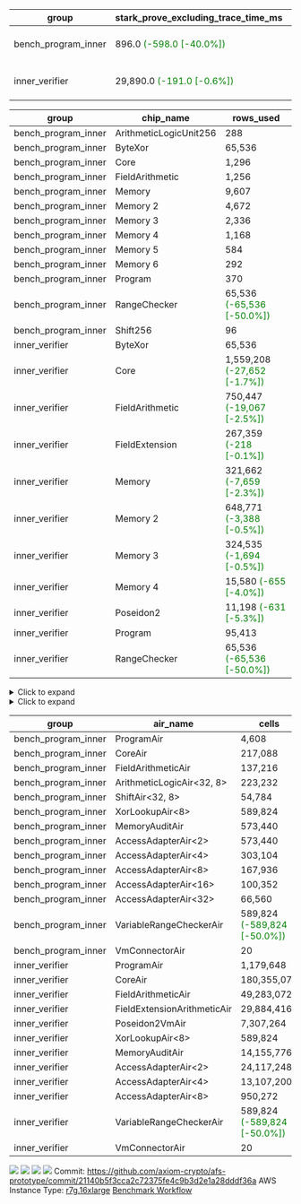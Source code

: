 | group | stark_prove_excluding_trace_time_ms | total_cells | total_cells_used | trace_gen_time_ms | verify_program_compile_ms |
| --- | --- | --- | --- | --- | --- |
| bench_program_inner | 896.0 <span style="color: green">(-598.0 [-40.0%])</span> | 3,601,428 <span style="color: green">(-589,824 [-14.1%])</span> | 633,643 <span style="color: green">(-65,536 [-9.4%])</span> | 40.0 <span style="color: green">(-1.0 [-2.4%])</span> |  |
| inner_verifier | 29,890.0 <span style="color: green">(-191.0 [-0.6%])</span> | 321,519,636 <span style="color: green">(-589,824 [-0.2%])</span> | 159,772,427 <span style="color: green">(-2,970,287 [-1.8%])</span> | 14,080.0 <span style="color: green">(-233.0 [-1.6%])</span> | 394.0 <span style="color: red">(+10.0 [+2.6%])</span> |

| group | chip_name | rows_used |
| --- | --- | --- |
| bench_program_inner | ArithmeticLogicUnit256 | 288 |
| bench_program_inner | ByteXor | 65,536 |
| bench_program_inner | Core | 1,296 |
| bench_program_inner | FieldArithmetic | 1,256 |
| bench_program_inner | Memory | 9,607 |
| bench_program_inner | Memory 2 | 4,672 |
| bench_program_inner | Memory 3 | 2,336 |
| bench_program_inner | Memory 4 | 1,168 |
| bench_program_inner | Memory 5 | 584 |
| bench_program_inner | Memory 6 | 292 |
| bench_program_inner | Program | 370 |
| bench_program_inner | RangeChecker | 65,536 <span style="color: green">(-65,536 [-50.0%])</span> |
| bench_program_inner | Shift256 | 96 |
| inner_verifier | ByteXor | 65,536 |
| inner_verifier | Core | 1,559,208 <span style="color: green">(-27,652 [-1.7%])</span> |
| inner_verifier | FieldArithmetic | 750,447 <span style="color: green">(-19,067 [-2.5%])</span> |
| inner_verifier | FieldExtension | 267,359 <span style="color: green">(-218 [-0.1%])</span> |
| inner_verifier | Memory | 321,662 <span style="color: green">(-7,659 [-2.3%])</span> |
| inner_verifier | Memory 2 | 648,771 <span style="color: green">(-3,388 [-0.5%])</span> |
| inner_verifier | Memory 3 | 324,535 <span style="color: green">(-1,694 [-0.5%])</span> |
| inner_verifier | Memory 4 | 15,580 <span style="color: green">(-655 [-4.0%])</span> |
| inner_verifier | Poseidon2 | 11,198 <span style="color: green">(-631 [-5.3%])</span> |
| inner_verifier | Program | 95,413 |
| inner_verifier | RangeChecker | 65,536 <span style="color: green">(-65,536 [-50.0%])</span> |

<details>
<summary>Click to expand</summary>

| group | dsl_ir | opcode | frequency |
| --- | --- | --- | --- |
| bench_program_inner |  | JAL | 1 |
| bench_program_inner |  | STOREW | 2 |
| bench_program_inner | Add256 | ADD<32,8> | 64 |
| bench_program_inner | AddVI | ADD | 448 |
| bench_program_inner | Alloc | ADD | 388 |
| bench_program_inner | Alloc | LOADW | 388 |
| bench_program_inner | Alloc | MUL | 388 |
| bench_program_inner | And256 | AND<32,8> | 32 |
| bench_program_inner | EqualTo256 | EQ<32,8> | 32 |
| bench_program_inner | For | ADD | 32 |
| bench_program_inner | For | BNE | 33 |
| bench_program_inner | For | JAL | 1 |
| bench_program_inner | For | STOREW | 1 |
| bench_program_inner | Halt | TERMINATE | 1 |
| bench_program_inner | IfEqI | BNE | 128 |
| bench_program_inner | ImmV | STOREW | 517 |
| bench_program_inner | LessThanI256 | SLT<32,8> | 32 |
| bench_program_inner | LessThanU256 | LT<32,8> | 32 |
| bench_program_inner | LoadV | LOADW | 96 |
| bench_program_inner | Or256 | OR<32,8> | 32 |
| bench_program_inner | ShiftLeft256 | SLL<32,8> | 32 |
| bench_program_inner | ShiftRightArith256 | SRA<32,8> | 32 |
| bench_program_inner | ShiftRightLogic256 | SRL<32,8> | 32 |
| bench_program_inner | StoreV | STOREW | 128 |
| bench_program_inner | Sub256 | SUB<32,8> | 32 |
| bench_program_inner | Xor256 | XOR<32,8> | 32 |
| inner_verifier |  | JAL | 1 |
| inner_verifier |  | STOREW | 2 |
| inner_verifier | AddE | FE4ADD | 68,798 <span style="color: green">(-45 [-0.1%])</span> |
| inner_verifier | AddEFFI | LOADW | 127 <span style="color: green">(-4 [-3.1%])</span> |
| inner_verifier | AddEFFI | STOREW | 381 <span style="color: green">(-12 [-3.1%])</span> |
| inner_verifier | AddEFI | ADD | 156 |
| inner_verifier | AddEI | ADD | 26,076 <span style="color: green">(-260 [-1.0%])</span> |
| inner_verifier | AddFI | ADD | 19,848 <span style="color: green">(-98 [-0.5%])</span> |
| inner_verifier | AddV | ADD | 5,865 <span style="color: green">(-443 [-7.0%])</span> |
| inner_verifier | AddVI | ADD | 141,319 <span style="color: green">(-3,967 [-2.7%])</span> |
| inner_verifier | Alloc | ADD | 23,194 <span style="color: green">(-1,430 [-5.8%])</span> |
| inner_verifier | Alloc | LOADW | 23,194 <span style="color: green">(-1,430 [-5.8%])</span> |
| inner_verifier | Alloc | MUL | 14,026 <span style="color: green">(-862 [-5.8%])</span> |
| inner_verifier | AssertEqE | BNE | 140 |
| inner_verifier | AssertEqEI | BNE | 4 |
| inner_verifier | AssertEqF | BNE | 3,886 <span style="color: green">(-168 [-4.1%])</span> |
| inner_verifier | AssertEqV | BNE | 1,122 <span style="color: green">(-21 [-1.8%])</span> |
| inner_verifier | AssertEqVI | BNE | 214 |
| inner_verifier | CycleTrackerEnd | CT_END | 37,156 <span style="color: green">(-273 [-0.7%])</span> |
| inner_verifier | CycleTrackerStart | CT_START | 37,156 <span style="color: green">(-273 [-0.7%])</span> |
| inner_verifier | DivE | BBE4DIV | 59,206 <span style="color: green">(-21 [-0.0%])</span> |
| inner_verifier | DivEIN | BBE4DIV | 36 |
| inner_verifier | DivEIN | STOREW | 144 |
| inner_verifier | DivFIN | DIV | 86 |
| inner_verifier | For | ADD | 235,225 <span style="color: green">(-6,867 [-2.8%])</span> |
| inner_verifier | For | BNE | 254,205 <span style="color: green">(-7,688 [-2.9%])</span> |
| inner_verifier | For | JAL | 18,980 <span style="color: green">(-821 [-4.1%])</span> |
| inner_verifier | For | LOADW | 1,008 <span style="color: green">(-84 [-7.7%])</span> |
| inner_verifier | For | STOREW | 17,972 <span style="color: green">(-737 [-3.9%])</span> |
| inner_verifier | Halt | TERMINATE | 1 |
| inner_verifier | HintBitsF | HINT_BITS | 22 |
| inner_verifier | HintInputVec | HINT_INPUT | 9,168 <span style="color: green">(-568 [-5.8%])</span> |
| inner_verifier | IfEq | BNE | 6,723 <span style="color: green">(-1,137 [-14.5%])</span> |
| inner_verifier | IfEqI | BNE | 60,271 <span style="color: green">(-806 [-1.3%])</span> |
| inner_verifier | IfEqI | JAL | 13,382 <span style="color: red">(+739 [+5.8%])</span> |
| inner_verifier | IfNe | BEQ | 6,448 <span style="color: green">(-508 [-7.3%])</span> |
| inner_verifier | IfNe | JAL | 19 <span style="color: green">(-1 [-5.0%])</span> |
| inner_verifier | IfNeI | BEQ | 988 <span style="color: green">(-84 [-7.8%])</span> |
| inner_verifier | ImmE | STOREW | 7,192 |
| inner_verifier | ImmF | STOREW | 15,745 <span style="color: green">(-1,176 [-6.9%])</span> |
| inner_verifier | ImmV | STOREW | 13,202 <span style="color: green">(-560 [-4.1%])</span> |
| inner_verifier | LoadE | LOADW | 15,356 <span style="color: green">(-252 [-1.6%])</span> |
| inner_verifier | LoadE | LOADW2 | 259,140 <span style="color: green">(-420 [-0.2%])</span> |
| inner_verifier | LoadF | LOADW | 14,469 <span style="color: green">(-533 [-3.6%])</span> |
| inner_verifier | LoadF | LOADW2 | 96,074 <span style="color: green">(-12 [-0.0%])</span> |
| inner_verifier | LoadV | LOADW | 12,064 <span style="color: green">(-610 [-4.8%])</span> |
| inner_verifier | LoadV | LOADW2 | 72,546 <span style="color: green">(-2,459 [-3.3%])</span> |
| inner_verifier | MulE | BBE4MUL | 133,772 <span style="color: green">(-85 [-0.1%])</span> |
| inner_verifier | MulEF | MUL | 1,632 <span style="color: green">(-84 [-4.9%])</span> |
| inner_verifier | MulEFI | MUL | 536 |
| inner_verifier | MulEI | BBE4MUL | 1,628 <span style="color: green">(-4 [-0.2%])</span> |
| inner_verifier | MulEI | STOREW | 6,512 <span style="color: green">(-16 [-0.2%])</span> |
| inner_verifier | MulF | MUL | 36,809 <span style="color: green">(-168 [-0.5%])</span> |
| inner_verifier | MulFI | MUL | 14 |
| inner_verifier | MulV | MUL | 682 |
| inner_verifier | MulVI | MUL | 7,979 <span style="color: green">(-525 [-6.2%])</span> |
| inner_verifier | NegE | MUL | 136 |
| inner_verifier | Poseidon2CompressBabyBear | COMP_POS2 | 6,846 <span style="color: green">(-567 [-7.6%])</span> |
| inner_verifier | Poseidon2PermuteBabyBear | PERM_POS2 | 4,352 <span style="color: green">(-64 [-1.4%])</span> |
| inner_verifier | StoreE | STOREW | 10,924 <span style="color: green">(-336 [-3.0%])</span> |
| inner_verifier | StoreE | STOREW2 | 12,328 <span style="color: green">(-172 [-1.4%])</span> |
| inner_verifier | StoreF | STOREW | 13,500 <span style="color: green">(-1,176 [-8.0%])</span> |
| inner_verifier | StoreF | STOREW2 | 33,693 <span style="color: green">(-184 [-0.5%])</span> |
| inner_verifier | StoreHintWord | ADD | 95,155 <span style="color: green">(-4,166 [-4.2%])</span> |
| inner_verifier | StoreHintWord | SHINTW | 105,005 <span style="color: green">(-4,734 [-4.3%])</span> |
| inner_verifier | StoreV | STOREW | 1,872 <span style="color: green">(-63 [-3.3%])</span> |
| inner_verifier | StoreV | STOREW2 | 23,736 <span style="color: green">(-1,073 [-4.3%])</span> |
| inner_verifier | SubE | FE4SUB | 3,919 <span style="color: green">(-63 [-1.6%])</span> |
| inner_verifier | SubEF | LOADW | 353,136 |
| inner_verifier | SubEF | SUB | 117,712 |
| inner_verifier | SubEFI | ADD | 596 |
| inner_verifier | SubEI | ADD | 288 |
| inner_verifier | SubV | SUB | 21,525 <span style="color: green">(-147 [-0.7%])</span> |
| inner_verifier | SubVI | SUB | 1,252 <span style="color: green">(-29 [-2.3%])</span> |
| inner_verifier | SubVIN | SUB | 336 <span style="color: green">(-21 [-5.9%])</span> |

</details>

<details>
<summary>Click to expand</summary>

| group | air_name | dsl_ir | opcode | cells_used |
| --- | --- | --- | --- | --- |
| bench_program_inner | Audit |  | JAL | 19 |
| bench_program_inner | CoreAir |  | JAL | 62 |
| bench_program_inner | Audit |  | STOREW | 38 |
| bench_program_inner | CoreAir |  | STOREW | 124 |
| bench_program_inner | AccessAdapter<16> | Add256 | ADD<32,8> | 3,300 |
| bench_program_inner | AccessAdapter<2> | Add256 | ADD<32,8> | 11,616 |
| bench_program_inner | AccessAdapter<32> | Add256 | ADD<32,8> | 2,706 |
| bench_program_inner | AccessAdapter<4> | Add256 | ADD<32,8> | 6,864 |
| bench_program_inner | AccessAdapter<8> | Add256 | ADD<32,8> | 4,488 |
| bench_program_inner | ArithmeticLogicAir<32, 8> | Add256 | ADD<32,8> | 11,008 |
| bench_program_inner | Audit | Add256 | ADD<32,8> | 38,912 |
| bench_program_inner | Audit | AddVI | ADD | 38 |
| bench_program_inner | FieldArithmeticAir | AddVI | ADD | 13,888 |
| bench_program_inner | FieldArithmeticAir | Alloc | ADD | 12,028 |
| bench_program_inner | Audit | Alloc | LOADW | 285 |
| bench_program_inner | CoreAir | Alloc | LOADW | 24,056 |
| bench_program_inner | FieldArithmeticAir | Alloc | MUL | 12,028 |
| bench_program_inner | AccessAdapter<16> | And256 | AND<32,8> | 1,600 |
| bench_program_inner | AccessAdapter<2> | And256 | AND<32,8> | 5,632 |
| bench_program_inner | AccessAdapter<32> | And256 | AND<32,8> | 1,312 |
| bench_program_inner | AccessAdapter<4> | And256 | AND<32,8> | 3,328 |
| bench_program_inner | AccessAdapter<8> | And256 | AND<32,8> | 2,176 |
| bench_program_inner | ArithmeticLogicAir<32, 8> | And256 | AND<32,8> | 5,504 |
| bench_program_inner | Audit | And256 | AND<32,8> | 19,456 |
| bench_program_inner | ArithmeticLogicAir<32, 8> | EqualTo256 | EQ<32,8> | 5,504 |
| bench_program_inner | Audit | EqualTo256 | EQ<32,8> | 608 |
| bench_program_inner | FieldArithmeticAir | For | ADD | 992 |
| bench_program_inner | CoreAir | For | BNE | 2,046 |
| bench_program_inner | CoreAir | For | JAL | 62 |
| bench_program_inner | Audit | For | STOREW | 19 |
| bench_program_inner | CoreAir | For | STOREW | 62 |
| bench_program_inner | CoreAir | Halt | TERMINATE | 62 |
| bench_program_inner | CoreAir | IfEqI | BNE | 7,936 |
| bench_program_inner | Audit | ImmV | STOREW | 2,717 |
| bench_program_inner | CoreAir | ImmV | STOREW | 32,054 |
| bench_program_inner | ArithmeticLogicAir<32, 8> | LessThanI256 | SLT<32,8> | 5,504 |
| bench_program_inner | Audit | LessThanI256 | SLT<32,8> | 608 |
| bench_program_inner | ArithmeticLogicAir<32, 8> | LessThanU256 | LT<32,8> | 5,504 |
| bench_program_inner | Audit | LessThanU256 | LT<32,8> | 608 |
| bench_program_inner | Audit | LoadV | LOADW | 57 |
| bench_program_inner | CoreAir | LoadV | LOADW | 5,952 |
| bench_program_inner | AccessAdapter<16> | Or256 | OR<32,8> | 1,600 |
| bench_program_inner | AccessAdapter<2> | Or256 | OR<32,8> | 5,632 |
| bench_program_inner | AccessAdapter<32> | Or256 | OR<32,8> | 1,312 |
| bench_program_inner | AccessAdapter<4> | Or256 | OR<32,8> | 3,328 |
| bench_program_inner | AccessAdapter<8> | Or256 | OR<32,8> | 2,176 |
| bench_program_inner | ArithmeticLogicAir<32, 8> | Or256 | OR<32,8> | 5,504 |
| bench_program_inner | Audit | Or256 | OR<32,8> | 19,456 |
| bench_program_inner | AccessAdapter<16> | ShiftLeft256 | SLL<32,8> | 1,600 |
| bench_program_inner | AccessAdapter<2> | ShiftLeft256 | SLL<32,8> | 5,632 |
| bench_program_inner | AccessAdapter<32> | ShiftLeft256 | SLL<32,8> | 1,312 |
| bench_program_inner | AccessAdapter<4> | ShiftLeft256 | SLL<32,8> | 3,328 |
| bench_program_inner | AccessAdapter<8> | ShiftLeft256 | SLL<32,8> | 2,176 |
| bench_program_inner | Audit | ShiftLeft256 | SLL<32,8> | 19,456 |
| bench_program_inner | ShiftAir<32, 8> | ShiftLeft256 | SLL<32,8> | 7,552 |
| bench_program_inner | AccessAdapter<16> | ShiftRightArith256 | SRA<32,8> | 1,600 |
| bench_program_inner | AccessAdapter<2> | ShiftRightArith256 | SRA<32,8> | 5,632 |
| bench_program_inner | AccessAdapter<32> | ShiftRightArith256 | SRA<32,8> | 1,312 |
| bench_program_inner | AccessAdapter<4> | ShiftRightArith256 | SRA<32,8> | 3,328 |
| bench_program_inner | AccessAdapter<8> | ShiftRightArith256 | SRA<32,8> | 2,176 |
| bench_program_inner | Audit | ShiftRightArith256 | SRA<32,8> | 19,456 |
| bench_program_inner | ShiftAir<32, 8> | ShiftRightArith256 | SRA<32,8> | 7,552 |
| bench_program_inner | AccessAdapter<16> | ShiftRightLogic256 | SRL<32,8> | 1,650 |
| bench_program_inner | AccessAdapter<2> | ShiftRightLogic256 | SRL<32,8> | 5,808 |
| bench_program_inner | AccessAdapter<32> | ShiftRightLogic256 | SRL<32,8> | 1,353 |
| bench_program_inner | AccessAdapter<4> | ShiftRightLogic256 | SRL<32,8> | 3,432 |
| bench_program_inner | AccessAdapter<8> | ShiftRightLogic256 | SRL<32,8> | 2,244 |
| bench_program_inner | Audit | ShiftRightLogic256 | SRL<32,8> | 19,456 |
| bench_program_inner | ShiftAir<32, 8> | ShiftRightLogic256 | SRL<32,8> | 7,552 |
| bench_program_inner | Audit | StoreV | STOREW | 2,432 |
| bench_program_inner | CoreAir | StoreV | STOREW | 7,936 |
| bench_program_inner | AccessAdapter<16> | Sub256 | SUB<32,8> | 1,650 |
| bench_program_inner | AccessAdapter<2> | Sub256 | SUB<32,8> | 5,808 |
| bench_program_inner | AccessAdapter<32> | Sub256 | SUB<32,8> | 1,353 |
| bench_program_inner | AccessAdapter<4> | Sub256 | SUB<32,8> | 3,432 |
| bench_program_inner | AccessAdapter<8> | Sub256 | SUB<32,8> | 2,244 |
| bench_program_inner | ArithmeticLogicAir<32, 8> | Sub256 | SUB<32,8> | 5,504 |
| bench_program_inner | Audit | Sub256 | SUB<32,8> | 19,456 |
| bench_program_inner | AccessAdapter<16> | Xor256 | XOR<32,8> | 1,600 |
| bench_program_inner | AccessAdapter<2> | Xor256 | XOR<32,8> | 5,632 |
| bench_program_inner | AccessAdapter<32> | Xor256 | XOR<32,8> | 1,312 |
| bench_program_inner | AccessAdapter<4> | Xor256 | XOR<32,8> | 3,328 |
| bench_program_inner | AccessAdapter<8> | Xor256 | XOR<32,8> | 2,176 |
| bench_program_inner | ArithmeticLogicAir<32, 8> | Xor256 | XOR<32,8> | 5,504 |
| bench_program_inner | Audit | Xor256 | XOR<32,8> | 19,456 |
| inner_verifier | Audit |  | JAL | 19 |
| inner_verifier | CoreAir |  | JAL | 66 |
| inner_verifier | Audit |  | STOREW | 38 |
| inner_verifier | CoreAir |  | STOREW | 132 |
| inner_verifier | AccessAdapter<2> | AddE | FE4ADD | 277,178 <span style="color: green">(-968 [-0.3%])</span> |
| inner_verifier | AccessAdapter<4> | AddE | FE4ADD | 163,787 <span style="color: green">(-572 [-0.3%])</span> |
| inner_verifier | Audit | AddE | FE4ADD | 701,024 |
| inner_verifier | FieldExtensionArithmeticAir | AddE | FE4ADD | 2,820,718 <span style="color: green">(-1,845 [-0.1%])</span> |
| inner_verifier | AccessAdapter<2> | AddEFFI | LOADW | 660 <span style="color: green">(-44 [-6.2%])</span> |
| inner_verifier | AccessAdapter<4> | AddEFFI | LOADW | 780 <span style="color: green">(-52 [-6.2%])</span> |
| inner_verifier | Audit | AddEFFI | LOADW | 874 |
| inner_verifier | CoreAir | AddEFFI | LOADW | 8,382 <span style="color: green">(-264 [-3.1%])</span> |
| inner_verifier | AccessAdapter<2> | AddEFFI | STOREW | 660 <span style="color: green">(-44 [-6.2%])</span> |
| inner_verifier | Audit | AddEFFI | STOREW | 2,622 |
| inner_verifier | CoreAir | AddEFFI | STOREW | 25,146 <span style="color: green">(-792 [-3.1%])</span> |
| inner_verifier | AccessAdapter<2> | AddEFI | ADD | 330 |
| inner_verifier | AccessAdapter<4> | AddEFI | ADD | 195 |
| inner_verifier | Audit | AddEFI | ADD | 2,964 |
| inner_verifier | FieldArithmeticAir | AddEFI | ADD | 4,836 |
| inner_verifier | AccessAdapter<2> | AddEI | ADD | 139,040 <span style="color: green">(-836 [-0.6%])</span> |
| inner_verifier | AccessAdapter<4> | AddEI | ADD | 82,160 <span style="color: green">(-494 [-0.6%])</span> |
| inner_verifier | Audit | AddEI | ADD | 408,576 |
| inner_verifier | FieldArithmeticAir | AddEI | ADD | 808,356 <span style="color: green">(-8,060 [-1.0%])</span> |
| inner_verifier | Audit | AddFI | ADD | 3,097 |
| inner_verifier | FieldArithmeticAir | AddFI | ADD | 615,288 <span style="color: green">(-3,038 [-0.5%])</span> |
| inner_verifier | Audit | AddV | ADD | 19 |
| inner_verifier | FieldArithmeticAir | AddV | ADD | 181,815 <span style="color: green">(-13,733 [-7.0%])</span> |
| inner_verifier | Audit | AddVI | ADD | 17,233 |
| inner_verifier | FieldArithmeticAir | AddVI | ADD | 4,380,889 <span style="color: green">(-122,977 [-2.7%])</span> |
| inner_verifier | FieldArithmeticAir | Alloc | ADD | 719,014 <span style="color: green">(-44,330 [-5.8%])</span> |
| inner_verifier | Audit | Alloc | LOADW | 3,686 |
| inner_verifier | CoreAir | Alloc | LOADW | 1,530,804 <span style="color: green">(-94,380 [-5.8%])</span> |
| inner_verifier | AccessAdapter<2> | Alloc | MUL | 33 |
| inner_verifier | AccessAdapter<4> | Alloc | MUL | 39 |
| inner_verifier | FieldArithmeticAir | Alloc | MUL | 434,806 <span style="color: green">(-26,722 [-5.8%])</span> |
| inner_verifier | AccessAdapter<2> | AssertEqE | BNE | 770 |
| inner_verifier | AccessAdapter<4> | AssertEqE | BNE | 455 |
| inner_verifier | CoreAir | AssertEqE | BNE | 9,240 |
| inner_verifier | AccessAdapter<2> | AssertEqEI | BNE | 22 |
| inner_verifier | AccessAdapter<4> | AssertEqEI | BNE | 13 |
| inner_verifier | CoreAir | AssertEqEI | BNE | 264 |
| inner_verifier | CoreAir | AssertEqF | BNE | 256,476 <span style="color: green">(-11,088 [-4.1%])</span> |
| inner_verifier | CoreAir | AssertEqV | BNE | 74,052 <span style="color: green">(-1,386 [-1.8%])</span> |
| inner_verifier | CoreAir | AssertEqVI | BNE | 14,124 |
| inner_verifier | CoreAir | CycleTrackerEnd | CT_END | 2,452,296 <span style="color: green">(-18,018 [-0.7%])</span> |
| inner_verifier | CoreAir | CycleTrackerStart | CT_START | 2,452,296 <span style="color: green">(-18,018 [-0.7%])</span> |
| inner_verifier | AccessAdapter<2> | DivE | BBE4DIV | 2,590,588 |
| inner_verifier | AccessAdapter<4> | DivE | BBE4DIV | 1,530,802 |
| inner_verifier | Audit | DivE | BBE4DIV | 1,976 |
| inner_verifier | FieldExtensionArithmeticAir | DivE | BBE4DIV | 2,427,446 <span style="color: green">(-861 [-0.0%])</span> |
| inner_verifier | AccessAdapter<2> | DivEIN | BBE4DIV | 2,046 |
| inner_verifier | AccessAdapter<4> | DivEIN | BBE4DIV | 1,209 |
| inner_verifier | Audit | DivEIN | BBE4DIV | 2,660 |
| inner_verifier | FieldExtensionArithmeticAir | DivEIN | BBE4DIV | 1,476 |
| inner_verifier | AccessAdapter<2> | DivEIN | STOREW | 517 |
| inner_verifier | AccessAdapter<4> | DivEIN | STOREW | 143 |
| inner_verifier | CoreAir | DivEIN | STOREW | 9,504 |
| inner_verifier | Audit | DivFIN | DIV | 1,577 |
| inner_verifier | FieldArithmeticAir | DivFIN | DIV | 2,666 |
| inner_verifier | FieldArithmeticAir | For | ADD | 7,291,975 <span style="color: green">(-212,877 [-2.8%])</span> |
| inner_verifier | CoreAir | For | BNE | 16,777,530 <span style="color: green">(-507,408 [-2.9%])</span> |
| inner_verifier | AccessAdapter<2> | For | JAL | 451 <span style="color: green">(-11 [-2.4%])</span> |
| inner_verifier | AccessAdapter<4> | For | JAL | 533 <span style="color: green">(-13 [-2.4%])</span> |
| inner_verifier | CoreAir | For | JAL | 1,252,680 <span style="color: green">(-54,186 [-4.1%])</span> |
| inner_verifier | Audit | For | LOADW | 399 |
| inner_verifier | CoreAir | For | LOADW | 66,528 <span style="color: green">(-5,544 [-7.7%])</span> |
| inner_verifier | Audit | For | STOREW | 2,660 |
| inner_verifier | CoreAir | For | STOREW | 1,186,152 <span style="color: green">(-48,642 [-3.9%])</span> |
| inner_verifier | CoreAir | Halt | TERMINATE | 66 |
| inner_verifier | CoreAir | HintBitsF | HINT_BITS | 1,452 |
| inner_verifier | CoreAir | HintInputVec | HINT_INPUT | 605,088 <span style="color: green">(-37,488 [-5.8%])</span> |
| inner_verifier | CoreAir | IfEq | BNE | 443,718 <span style="color: green">(-75,042 [-14.5%])</span> |
| inner_verifier | CoreAir | IfEqI | BNE | 3,977,886 <span style="color: green">(-53,196 [-1.3%])</span> |
| inner_verifier | CoreAir | IfEqI | JAL | 883,212 <span style="color: red">(+48,774 [+5.8%])</span> |
| inner_verifier | CoreAir | IfNe | BEQ | 425,568 <span style="color: green">(-33,528 [-7.3%])</span> |
| inner_verifier | CoreAir | IfNe | JAL | 1,254 <span style="color: green">(-66 [-5.0%])</span> |
| inner_verifier | CoreAir | IfNeI | BEQ | 65,208 <span style="color: green">(-5,544 [-7.8%])</span> |
| inner_verifier | AccessAdapter<2> | ImmE | STOREW | 462 |
| inner_verifier | AccessAdapter<4> | ImmE | STOREW | 273 |
| inner_verifier | Audit | ImmE | STOREW | 128,592 |
| inner_verifier | CoreAir | ImmE | STOREW | 474,672 |
| inner_verifier | Audit | ImmF | STOREW | 3,952 |
| inner_verifier | CoreAir | ImmF | STOREW | 1,039,170 <span style="color: green">(-77,616 [-6.9%])</span> |
| inner_verifier | Audit | ImmV | STOREW | 18,943 |
| inner_verifier | CoreAir | ImmV | STOREW | 871,332 <span style="color: green">(-36,960 [-4.1%])</span> |
| inner_verifier | AccessAdapter<2> | LoadE | LOADW | 15,246 <span style="color: green">(-924 [-5.7%])</span> |
| inner_verifier | AccessAdapter<4> | LoadE | LOADW | 9,009 <span style="color: green">(-546 [-5.7%])</span> |
| inner_verifier | Audit | LoadE | LOADW | 213,560 |
| inner_verifier | CoreAir | LoadE | LOADW | 1,013,496 <span style="color: green">(-16,632 [-1.6%])</span> |
| inner_verifier | AccessAdapter<2> | LoadE | LOADW2 | 22,704 <span style="color: green">(-1,386 [-5.8%])</span> |
| inner_verifier | AccessAdapter<4> | LoadE | LOADW2 | 13,416 <span style="color: green">(-819 [-5.8%])</span> |
| inner_verifier | CoreAir | LoadE | LOADW2 | 17,103,240 <span style="color: green">(-27,720 [-0.2%])</span> |
| inner_verifier | AccessAdapter<2> | LoadF | LOADW | 21,252 <span style="color: green">(-924 [-4.2%])</span> |
| inner_verifier | AccessAdapter<4> | LoadF | LOADW | 12,558 <span style="color: green">(-546 [-4.2%])</span> |
| inner_verifier | AccessAdapter<8> | LoadF | LOADW | 8,211 <span style="color: green">(-357 [-4.2%])</span> |
| inner_verifier | Audit | LoadF | LOADW | 73,815 |
| inner_verifier | CoreAir | LoadF | LOADW | 954,954 <span style="color: green">(-35,178 [-3.6%])</span> |
| inner_verifier | AccessAdapter<2> | LoadF | LOADW2 | 583 <span style="color: green">(-22 [-3.6%])</span> |
| inner_verifier | AccessAdapter<4> | LoadF | LOADW2 | 351 <span style="color: green">(-13 [-3.6%])</span> |
| inner_verifier | AccessAdapter<8> | LoadF | LOADW2 | 374 <span style="color: green">(-17 [-4.3%])</span> |
| inner_verifier | Audit | LoadF | LOADW2 | 1,919 |
| inner_verifier | CoreAir | LoadF | LOADW2 | 6,340,884 <span style="color: green">(-792 [-0.0%])</span> |
| inner_verifier | Audit | LoadV | LOADW | 30,590 |
| inner_verifier | CoreAir | LoadV | LOADW | 796,224 <span style="color: green">(-40,260 [-4.8%])</span> |
| inner_verifier | Audit | LoadV | LOADW2 | 3,382 |
| inner_verifier | CoreAir | LoadV | LOADW2 | 4,788,036 <span style="color: green">(-162,294 [-3.3%])</span> |
| inner_verifier | AccessAdapter<2> | MulE | BBE4MUL | 475,794 <span style="color: green">(-770 [-0.2%])</span> |
| inner_verifier | AccessAdapter<4> | MulE | BBE4MUL | 281,151 <span style="color: green">(-455 [-0.2%])</span> |
| inner_verifier | Audit | MulE | BBE4MUL | 1,061,796 |
| inner_verifier | FieldExtensionArithmeticAir | MulE | BBE4MUL | 5,484,652 <span style="color: green">(-3,485 [-0.1%])</span> |
| inner_verifier | AccessAdapter<2> | MulEF | MUL | 7,414 <span style="color: green">(-462 [-5.9%])</span> |
| inner_verifier | AccessAdapter<4> | MulEF | MUL | 4,381 <span style="color: green">(-273 [-5.9%])</span> |
| inner_verifier | Audit | MulEF | MUL | 5,396 |
| inner_verifier | FieldArithmeticAir | MulEF | MUL | 50,592 <span style="color: green">(-2,604 [-4.9%])</span> |
| inner_verifier | AccessAdapter<2> | MulEFI | MUL | 1,496 |
| inner_verifier | AccessAdapter<4> | MulEFI | MUL | 884 |
| inner_verifier | Audit | MulEFI | MUL | 10,184 |
| inner_verifier | FieldArithmeticAir | MulEFI | MUL | 16,616 |
| inner_verifier | AccessAdapter<2> | MulEI | BBE4MUL | 103,532 <span style="color: green">(-198 [-0.2%])</span> |
| inner_verifier | AccessAdapter<4> | MulEI | BBE4MUL | 61,178 <span style="color: green">(-117 [-0.2%])</span> |
| inner_verifier | Audit | MulEI | BBE4MUL | 119,168 |
| inner_verifier | FieldExtensionArithmeticAir | MulEI | BBE4MUL | 66,748 <span style="color: green">(-164 [-0.2%])</span> |
| inner_verifier | AccessAdapter<2> | MulEI | STOREW | 35,585 <span style="color: green">(-77 [-0.2%])</span> |
| inner_verifier | AccessAdapter<4> | MulEI | STOREW | 20,904 <span style="color: green">(-39 [-0.2%])</span> |
| inner_verifier | Audit | MulEI | STOREW | 57 |
| inner_verifier | CoreAir | MulEI | STOREW | 429,792 <span style="color: green">(-1,056 [-0.2%])</span> |
| inner_verifier | Audit | MulF | MUL | 931 |
| inner_verifier | FieldArithmeticAir | MulF | MUL | 1,141,079 <span style="color: green">(-5,208 [-0.5%])</span> |
| inner_verifier | Audit | MulFI | MUL | 266 |
| inner_verifier | FieldArithmeticAir | MulFI | MUL | 434 |
| inner_verifier | Audit | MulV | MUL | 12,901 |
| inner_verifier | FieldArithmeticAir | MulV | MUL | 21,142 |
| inner_verifier | Audit | MulVI | MUL | 114 |
| inner_verifier | FieldArithmeticAir | MulVI | MUL | 247,349 <span style="color: green">(-16,275 [-6.2%])</span> |
| inner_verifier | AccessAdapter<2> | NegE | MUL | 638 |
| inner_verifier | AccessAdapter<4> | NegE | MUL | 377 |
| inner_verifier | Audit | NegE | MUL | 2,584 |
| inner_verifier | FieldArithmeticAir | NegE | MUL | 4,216 |
| inner_verifier | AccessAdapter<2> | Poseidon2CompressBabyBear | COMP_POS2 | 279,048 <span style="color: green">(-22,176 [-7.4%])</span> |
| inner_verifier | AccessAdapter<4> | Poseidon2CompressBabyBear | COMP_POS2 | 164,892 <span style="color: green">(-13,104 [-7.4%])</span> |
| inner_verifier | AccessAdapter<8> | Poseidon2CompressBabyBear | COMP_POS2 | 107,814 <span style="color: green">(-8,568 [-7.4%])</span> |
| inner_verifier | Poseidon2VmAir<BabyBear> | Poseidon2CompressBabyBear | COMP_POS2 | 2,861,628 <span style="color: green">(-237,006 [-7.6%])</span> |
| inner_verifier | AccessAdapter<2> | Poseidon2PermuteBabyBear | PERM_POS2 | 231,693 <span style="color: green">(-6,534 [-2.7%])</span> |
| inner_verifier | AccessAdapter<4> | Poseidon2PermuteBabyBear | PERM_POS2 | 137,878 <span style="color: green">(-3,861 [-2.7%])</span> |
| inner_verifier | AccessAdapter<8> | Poseidon2PermuteBabyBear | PERM_POS2 | 91,205 <span style="color: green">(-2,533 [-2.7%])</span> |
| inner_verifier | Poseidon2VmAir<BabyBear> | Poseidon2PermuteBabyBear | PERM_POS2 | 1,819,136 <span style="color: green">(-26,752 [-1.4%])</span> |
| inner_verifier | AccessAdapter<2> | StoreE | STOREW | 7,392 <span style="color: green">(-462 [-5.9%])</span> |
| inner_verifier | AccessAdapter<4> | StoreE | STOREW | 4,368 <span style="color: green">(-273 [-5.9%])</span> |
| inner_verifier | Audit | StoreE | STOREW | 207,556 <span style="color: green">(-6,384 [-3.0%])</span> |
| inner_verifier | CoreAir | StoreE | STOREW | 720,984 <span style="color: green">(-22,176 [-3.0%])</span> |
| inner_verifier | AccessAdapter<2> | StoreE | STOREW2 | 52,668 |
| inner_verifier | AccessAdapter<4> | StoreE | STOREW2 | 31,122 |
| inner_verifier | Audit | StoreE | STOREW2 | 26,752 <span style="color: green">(-1,672 [-5.9%])</span> |
| inner_verifier | CoreAir | StoreE | STOREW2 | 813,648 <span style="color: green">(-11,352 [-1.4%])</span> |
| inner_verifier | Audit | StoreF | STOREW | 256,500 <span style="color: green">(-22,344 [-8.0%])</span> |
| inner_verifier | CoreAir | StoreF | STOREW | 891,000 <span style="color: green">(-77,616 [-8.0%])</span> |
| inner_verifier | AccessAdapter<2> | StoreF | STOREW2 | 144,199 <span style="color: red">(+880 [+0.6%])</span> |
| inner_verifier | AccessAdapter<4> | StoreF | STOREW2 | 86,177 <span style="color: red">(+520 [+0.6%])</span> |
| inner_verifier | AccessAdapter<8> | StoreF | STOREW2 | 57,256 <span style="color: red">(+340 [+0.6%])</span> |
| inner_verifier | Audit | StoreF | STOREW2 | 51,984 <span style="color: green">(-3,192 [-5.8%])</span> |
| inner_verifier | CoreAir | StoreF | STOREW2 | 2,223,738 <span style="color: green">(-12,144 [-0.5%])</span> |
| inner_verifier | FieldArithmeticAir | StoreHintWord | ADD | 2,949,805 <span style="color: green">(-129,146 [-4.2%])</span> |
| inner_verifier | Audit | StoreHintWord | SHINTW | 1,995,095 <span style="color: green">(-89,946 [-4.3%])</span> |
| inner_verifier | CoreAir | StoreHintWord | SHINTW | 6,930,330 <span style="color: green">(-312,444 [-4.3%])</span> |
| inner_verifier | Audit | StoreV | STOREW | 35,568 <span style="color: green">(-1,197 [-3.3%])</span> |
| inner_verifier | CoreAir | StoreV | STOREW | 123,552 <span style="color: green">(-4,158 [-3.3%])</span> |
| inner_verifier | Audit | StoreV | STOREW2 | 446,310 <span style="color: green">(-20,786 [-4.5%])</span> |
| inner_verifier | CoreAir | StoreV | STOREW2 | 1,566,576 <span style="color: green">(-70,818 [-4.3%])</span> |
| inner_verifier | AccessAdapter<2> | SubE | FE4SUB | 133,936 <span style="color: green">(-2,310 [-1.7%])</span> |
| inner_verifier | AccessAdapter<4> | SubE | FE4SUB | 79,144 <span style="color: green">(-1,365 [-1.7%])</span> |
| inner_verifier | Audit | SubE | FE4SUB | 221,464 |
| inner_verifier | FieldExtensionArithmeticAir | SubE | FE4SUB | 160,679 <span style="color: green">(-2,583 [-1.6%])</span> |
| inner_verifier | AccessAdapter<2> | SubEF | LOADW | 1,294,546 |
| inner_verifier | Audit | SubEF | LOADW | 1,482 |
| inner_verifier | CoreAir | SubEF | LOADW | 23,306,976 |
| inner_verifier | AccessAdapter<2> | SubEF | SUB | 1,294,546 |
| inner_verifier | AccessAdapter<4> | SubEF | SUB | 1,529,918 |
| inner_verifier | Audit | SubEF | SUB | 494 |
| inner_verifier | FieldArithmeticAir | SubEF | SUB | 3,649,072 |
| inner_verifier | AccessAdapter<2> | SubEFI | ADD | 154 |
| inner_verifier | AccessAdapter<4> | SubEFI | ADD | 91 |
| inner_verifier | Audit | SubEFI | ADD | 11,324 |
| inner_verifier | FieldArithmeticAir | SubEFI | ADD | 18,476 |
| inner_verifier | AccessAdapter<2> | SubEI | ADD | 1,298 |
| inner_verifier | AccessAdapter<4> | SubEI | ADD | 767 |
| inner_verifier | Audit | SubEI | ADD | 5,320 |
| inner_verifier | FieldArithmeticAir | SubEI | ADD | 8,928 |
| inner_verifier | Audit | SubV | SUB | 57 |
| inner_verifier | FieldArithmeticAir | SubV | SUB | 667,275 <span style="color: green">(-4,557 [-0.7%])</span> |
| inner_verifier | Audit | SubVI | SUB | 14,098 |
| inner_verifier | FieldArithmeticAir | SubVI | SUB | 38,812 <span style="color: green">(-899 [-2.3%])</span> |
| inner_verifier | FieldArithmeticAir | SubVIN | SUB | 10,416 <span style="color: green">(-651 [-5.9%])</span> |

</details>

| group | air_name | cells | constraints | interactions | main_cols | perm_cols | prep_cols | quotient_deg | rows |
| --- | --- | --- | --- | --- | --- | --- | --- | --- | --- |
| bench_program_inner | ProgramAir<BabyBear> | 4,608 | 4 | 1 | 1 | 8 | 9 | 1 | 512 |
| bench_program_inner | CoreAir | 217,088 | 115 | 19 | 62 | 44 |  | 2 | 2,048 |
| bench_program_inner | FieldArithmeticAir | 137,216 | 28 | 15 | 31 | 36 |  | 2 | 2,048 |
| bench_program_inner | ArithmeticLogicAir<32, 8> | 223,232 | 187 | 65 | 172 | 264 |  | 2 | 512 |
| bench_program_inner | ShiftAir<32, 8> | 54,784 | 3,193 | 93 | 236 | 192 |  | 2 | 128 |
| bench_program_inner | XorLookupAir<8> | 589,824 | 4 | 1 | 1 | 8 | 3 | 1 | 65,536 |
| bench_program_inner | MemoryAuditAir | 573,440 | 21 | 6 | 19 | 16 |  | 2 | 16,384 |
| bench_program_inner | AccessAdapterAir<2> | 573,440 | 14 | 5 | 11 | 24 |  | 2 | 16,384 |
| bench_program_inner | AccessAdapterAir<4> | 303,104 | 14 | 5 | 13 | 24 |  | 2 | 8,192 |
| bench_program_inner | AccessAdapterAir<8> | 167,936 | 14 | 5 | 17 | 24 |  | 2 | 4,096 |
| bench_program_inner | AccessAdapterAir<16> | 100,352 | 14 | 5 | 25 | 24 |  | 2 | 2,048 |
| bench_program_inner | AccessAdapterAir<32> | 66,560 | 14 | 5 | 41 | 24 |  | 2 | 1,024 |
| bench_program_inner | VariableRangeCheckerAir | 589,824 <span style="color: green">(-589,824 [-50.0%])</span> | 4 | 1 | 1 | 8 | 2 | 1 | 65,536 <span style="color: green">(-65,536 [-50.0%])</span> |
| bench_program_inner | VmConnectorAir | 20 | 4 | 2 | 2 | 8 | 1 | 2 | 2 |
| inner_verifier | ProgramAir<BabyBear> | 1,179,648 | 4 | 1 | 1 | 8 | 9 | 1 | 131,072 |
| inner_verifier | CoreAir | 180,355,072 | 113 | 19 | 66 | 20 |  | 8 | 2,097,152 |
| inner_verifier | FieldArithmeticAir | 49,283,072 | 23 | 15 | 31 | 16 |  | 8 | 1,048,576 |
| inner_verifier | FieldExtensionArithmeticAir | 29,884,416 | 23 | 15 | 41 | 16 |  | 8 | 524,288 |
| inner_verifier | Poseidon2VmAir<BabyBear> | 7,307,264 | 373 | 32 | 418 | 28 |  | 8 | 16,384 |
| inner_verifier | XorLookupAir<8> | 589,824 | 4 | 1 | 1 | 8 | 3 | 1 | 65,536 |
| inner_verifier | MemoryAuditAir | 14,155,776 | 19 | 6 | 19 | 8 |  | 8 | 524,288 |
| inner_verifier | AccessAdapterAir<2> | 24,117,248 | 11 | 5 | 11 | 12 |  | 4 | 1,048,576 |
| inner_verifier | AccessAdapterAir<4> | 13,107,200 | 11 | 5 | 13 | 12 |  | 4 | 524,288 |
| inner_verifier | AccessAdapterAir<8> | 950,272 | 11 | 5 | 17 | 12 |  | 4 | 32,768 |
| inner_verifier | VariableRangeCheckerAir | 589,824 <span style="color: green">(-589,824 [-50.0%])</span> | 4 | 1 | 1 | 8 | 2 | 1 | 65,536 <span style="color: green">(-65,536 [-50.0%])</span> |
| inner_verifier | VmConnectorAir | 20 | 4 | 2 | 2 | 8 | 1 | 2 | 2 |



[![](https://axiom-public-data-staging-us-east-1.s3.us-east-1.amazonaws.com/benchmark/github/flamegraphs/21140b5f3cca2c72375fe4c9b3d2e1a28dddf36a/alu256_e2e.dsl_ir.opcode.air_name.cells_used.reverse.svg)](https://axiom-public-data-staging-us-east-1.s3.us-east-1.amazonaws.com/benchmark/github/flamegraphs/21140b5f3cca2c72375fe4c9b3d2e1a28dddf36a/alu256_e2e.dsl_ir.opcode.air_name.cells_used.reverse.svg)
[![](https://axiom-public-data-staging-us-east-1.s3.us-east-1.amazonaws.com/benchmark/github/flamegraphs/21140b5f3cca2c72375fe4c9b3d2e1a28dddf36a/alu256_e2e.dsl_ir.opcode.air_name.cells_used.svg)](https://axiom-public-data-staging-us-east-1.s3.us-east-1.amazonaws.com/benchmark/github/flamegraphs/21140b5f3cca2c72375fe4c9b3d2e1a28dddf36a/alu256_e2e.dsl_ir.opcode.air_name.cells_used.svg)
[![](https://axiom-public-data-staging-us-east-1.s3.us-east-1.amazonaws.com/benchmark/github/flamegraphs/21140b5f3cca2c72375fe4c9b3d2e1a28dddf36a/alu256_e2e.dsl_ir.opcode.frequency.reverse.svg)](https://axiom-public-data-staging-us-east-1.s3.us-east-1.amazonaws.com/benchmark/github/flamegraphs/21140b5f3cca2c72375fe4c9b3d2e1a28dddf36a/alu256_e2e.dsl_ir.opcode.frequency.reverse.svg)
[![](https://axiom-public-data-staging-us-east-1.s3.us-east-1.amazonaws.com/benchmark/github/flamegraphs/21140b5f3cca2c72375fe4c9b3d2e1a28dddf36a/alu256_e2e.dsl_ir.opcode.frequency.svg)](https://axiom-public-data-staging-us-east-1.s3.us-east-1.amazonaws.com/benchmark/github/flamegraphs/21140b5f3cca2c72375fe4c9b3d2e1a28dddf36a/alu256_e2e.dsl_ir.opcode.frequency.svg)
Commit: https://github.com/axiom-crypto/afs-prototype/commit/21140b5f3cca2c72375fe4c9b3d2e1a28dddf36a
AWS Instance Type: [r7g.16xlarge](https://instances.vantage.sh/aws/ec2/r7g.16xlarge)
[Benchmark Workflow](https://github.com/axiom-crypto/afs-prototype/actions/runs/11236326343)
